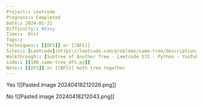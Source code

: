 ```yaml
---
Project:: Leetcode
Progress:: Completed
Date:: 2024-01-21
Difficulty:: #Easy 
Time:: `O(n)`
Tags:: 
Techniques:: [[DFS]] or [[BFS]]
Sites:: [Leetcode](https://leetcode.com/problems/same-tree/description/)
Walkthrough:: [Subtree of Another Tree - Leetcode 572 - Python - YouTube](https://www.youtube.com/watch?v=E36O5SWp-LE) <== same tree in this one is easy
Code:: [[100.same-tree_dfs.py]]
Note:: [[DFS]] or [[BFS]] both tree together
---
```


Yes
![[Pasted image 20240418212026.png]]


No
![[Pasted image 20240418212043.png]]